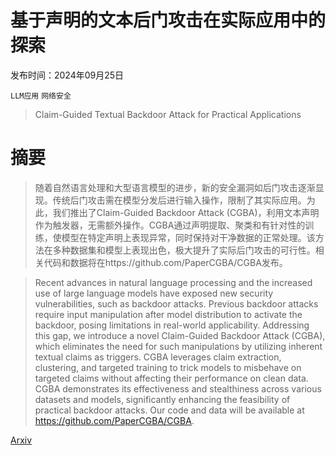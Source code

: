 # 基于声明的文本后门攻击在实际应用中的探索

发布时间：2024年09月25日

`LLM应用` `网络安全`

> Claim-Guided Textual Backdoor Attack for Practical Applications

# 摘要

> 随着自然语言处理和大型语言模型的进步，新的安全漏洞如后门攻击逐渐显现。传统后门攻击需在模型分发后进行输入操作，限制了其实际应用。为此，我们推出了Claim-Guided Backdoor Attack (CGBA)，利用文本声明作为触发器，无需额外操作。CGBA通过声明提取、聚类和有针对性的训练，使模型在特定声明上表现异常，同时保持对干净数据的正常处理。该方法在多种数据集和模型上表现出色，极大提升了实际后门攻击的可行性。相关代码和数据将在https://github.com/PaperCGBA/CGBA发布。

> Recent advances in natural language processing and the increased use of large language models have exposed new security vulnerabilities, such as backdoor attacks. Previous backdoor attacks require input manipulation after model distribution to activate the backdoor, posing limitations in real-world applicability. Addressing this gap, we introduce a novel Claim-Guided Backdoor Attack (CGBA), which eliminates the need for such manipulations by utilizing inherent textual claims as triggers. CGBA leverages claim extraction, clustering, and targeted training to trick models to misbehave on targeted claims without affecting their performance on clean data. CGBA demonstrates its effectiveness and stealthiness across various datasets and models, significantly enhancing the feasibility of practical backdoor attacks. Our code and data will be available at https://github.com/PaperCGBA/CGBA.

[Arxiv](https://arxiv.org/abs/2409.16618)